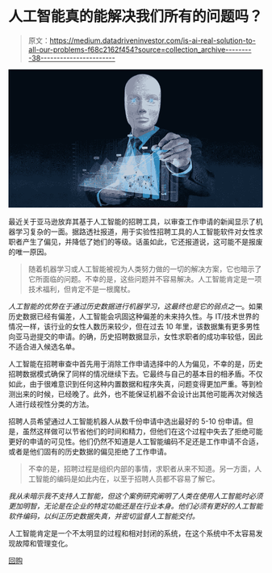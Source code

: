 # 人工智能真的能解决我们所有的问题吗？

> 原文：<https://medium.datadriveninvestor.com/is-ai-real-solution-to-all-our-problems-f68c2162f454?source=collection_archive---------38----------------------->

![](img/da0dc98f037acbe354ba82d1470ee0d5.png)

最近关于亚马逊放弃其基于人工智能的招聘工具，以审查工作申请的新闻显示了机器学习复杂的一面。据路透社报道，用于实验性招聘工具的人工智能软件对女性求职者产生了偏见，并降低了她们的等级。话虽如此，它还报道说，这可能不是报废的唯一原因。

> 随着机器学习或人工智能被视为人类努力做的一切的解决方案，它也暗示了它所面临的问题。不幸的是，这些问题并不容易解决。人工智能肯定是一项技术福利，但肯定不是一根魔杖。

*人工智能的优势在于通过历史数据进行机器学习，这最终也是它的弱点之一*。如果历史数据已经有偏差，人工智能会巩固这种偏差的未来持久性。与 IT/技术世界的情况一样，该行业的女性人数历来较少，但在过去 10 年里，该数据集有更多男性向亚马逊提交的申请。的确，历史招聘数据显示，女性求职者的成功率较低，因此不适合进入候选名单。

人工智能在招聘审查中首先用于消除工作申请选择中的人为偏见，不幸的是，历史招聘数据模式确保了同样的情况继续下去。它最终与自己的基本目的相矛盾。不仅如此，由于很难意识到任何这种内置数据和程序失真，问题变得更加严重。等到检测出来的时候，已经晚了。此外，也不能保证机器不会设计出其他可能再次对候选人进行歧视性分类的方法。

招聘人员希望通过人工智能机器人从数千份申请中选出最好的 5-10 份申请。但是，虽然这样做可以节省他们的时间和精力，但他们在这个过程中失去了拒绝可能更好的申请的可见性。他们仍然不知道是人工智能编码不足还是工作申请不合适，或者是他们固有的历史数据的偏见拒绝了工作申请。

> 不幸的是，招聘过程是组织内部的事情，求职者从来不知道。另一方面，人工智能的编码是如此内在，以至于招聘人员都不容易了解它。

*我从未暗示我不支持人工智能，但这个案例研究阐明了人类在使用人工智能时必须更加明智，无论是在企业的特定功能还是在行业本身。他们必须有更好的人工智能软件编码，以纠正历史数据失真，并密切监督人工智能交付。*

人工智能肯定是一个不太明显的过程和相对封闭的系统，在这个系统中不太容易发现故障和管理变化。

[回购](https://www.linkedin.com/pulse/ai-real-solution-all-our-problems-parthasarathi-jha-1f/#)